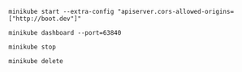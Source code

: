 ```shell
minikube start --extra-config "apiserver.cors-allowed-origins=["http://boot.dev"]"
```

```shell
minikube dashboard --port=63840
```

```shell
minikube stop
```

```shell
minikube delete
```